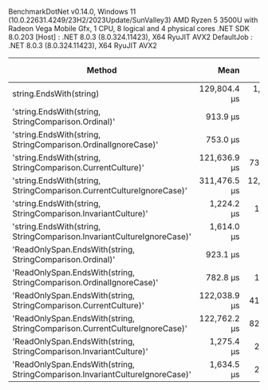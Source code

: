 
BenchmarkDotNet v0.14.0, Windows 11 (10.0.22631.4249/23H2/2023Update/SunValley3)
AMD Ryzen 5 3500U with Radeon Vega Mobile Gfx, 1 CPU, 8 logical and 4 physical cores
.NET SDK 8.0.203
  [Host]     : .NET 8.0.3 (8.0.324.11423), X64 RyuJIT AVX2
  DefaultJob : .NET 8.0.3 (8.0.324.11423), X64 RyuJIT AVX2


 Method                                                                             | Mean         | Error        | StdDev       | Median       | Ratio    | RatioSD | Allocated | Alloc Ratio |
----------------------------------------------------------------------------------- |-------------:|-------------:|-------------:|-------------:|---------:|--------:|----------:|------------:|
 string.EndsWith(string)                                                            | 129,804.4 μs |  1,570.25 μs |  1,468.81 μs | 129,922.5 μs | +14,104% |    1.1% |     100 B |          NA |
 'string.EndsWith(string, StringComparison.Ordinal)'                                |     913.9 μs |      1.96 μs |      1.83 μs |     913.9 μs | baseline |         |         - |          NA |
 'string.EndsWith(string, StringComparison.OrdinalIgnoreCase)'                      |     753.0 μs |      1.63 μs |      1.44 μs |     753.3 μs |     -18% |    0.3% |         - |          NA |
 'string.EndsWith(string, StringComparison.CurrentCulture)'                         | 121,636.9 μs |    731.13 μs |    648.13 μs | 121,539.0 μs | +13,210% |    0.6% |     100 B |          NA |
 'string.EndsWith(string, StringComparison.CurrentCultureIgnoreCase)'               | 311,476.5 μs | 12,693.91 μs | 35,385.55 μs | 317,966.5 μs | +33,984% |   11.3% |     100 B |          NA |
 'string.EndsWith(string, StringComparison.InvariantCulture)'                       |   1,224.2 μs |     11.73 μs |     12.55 μs |   1,220.6 μs |     +34% |    1.0% |       1 B |          NA |
 'string.EndsWith(string, StringComparison.InvariantCultureIgnoreCase)'             |   1,614.0 μs |      4.58 μs |      3.82 μs |   1,613.8 μs |     +77% |    0.3% |       1 B |          NA |
 'ReadOnlySpan<char>.EndsWith(string, StringComparison.Ordinal)'                    |     923.1 μs |      1.92 μs |      1.79 μs |     923.5 μs |      +1% |    0.3% |       1 B |          NA |
 'ReadOnlySpan<char>.EndsWith(string, StringComparison.OrdinalIgnoreCase)'          |     782.8 μs |     12.81 μs |     11.98 μs |     776.1 μs |     -14% |    1.5% |         - |          NA |
 'ReadOnlySpan<char>.EndsWith(string, StringComparison.CurrentCulture)'             | 122,038.9 μs |    414.43 μs |    387.66 μs | 121,966.2 μs | +13,254% |    0.4% |     100 B |          NA |
 'ReadOnlySpan<char>.EndsWith(string, StringComparison.CurrentCultureIgnoreCase)'   | 122,762.2 μs |    820.93 μs |    685.51 μs | 123,012.9 μs | +13,333% |    0.6% |     100 B |          NA |
 'ReadOnlySpan<char>.EndsWith(string, StringComparison.InvariantCulture)'           |   1,275.4 μs |     25.41 μs |     37.24 μs |   1,255.9 μs |     +40% |    2.9% |       1 B |          NA |
 'ReadOnlySpan<char>.EndsWith(string, StringComparison.InvariantCultureIgnoreCase)' |   1,634.5 μs |     22.23 μs |     18.56 μs |   1,627.6 μs |     +79% |    1.1% |       1 B |          NA |
